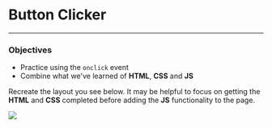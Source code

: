 # Button Clicker

---

### Objectives

- Practice using the `onclick` event
- Combine what we've learned of **HTML**, **CSS** and **JS**

Recreate the layout you see below. It may be helpful to focus on getting the **HTML** and **CSS** completed before adding the **JS** functionality to the page.  

![](https://assets.codingdojo.com/boomyeah2015/codingdojo/curriculum/content/chapter/1623967324__dojonary.png)